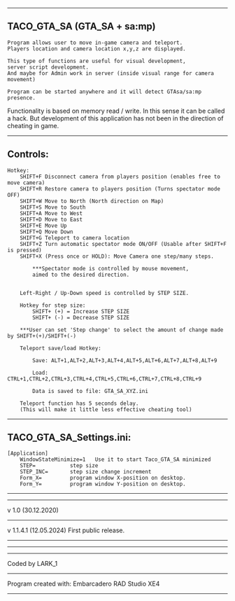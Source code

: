 ----------------------------------------------------------------------------------------
 TACO_GTA_SA  (GTA_SA + sa:mp)
----------------------------------------------------------------------------------------
	Program allows user to move in-game camera and teleport.
	Players location and camera location x,y,z are displayed.

	This type of functions are useful for visual development,
	server script development.
	And maybe for Admin work in server (inside visual range for camera movement)

	Program can be started anywhere and it will detect GTAsa/sa:mp presence.
   
   Functionality is based on memory read / write.
   In this sense it can be called a hack.
   But development of this application has not been in the direction of cheating in game.

   
----------------------------------------------------------------------------------------
 Controls:
----------------------------------------------------------------------------------------

	Hotkey:
		SHIFT+F Disconnect camera from players position (enables free to move camera)
		SHIFT+R Restore camera to players position (Turns spectator mode OFF)
		SHIFT+W Move to North (North direction on Map)	
		SHIFT+S Move to South
		SHIFT+A Move to West	
		SHIFT+D Move to East
		SHIFT+E Move Up
		SHIFT+Q Move Down
		SHIFT+G Teleport to camera location
		SHIFT+Z Turn automatic spectator mode ON/OFF (Usable after SHIFT+F is pressed)
		SHIFT+X (Press once or HOLD): Move Camera one step/many steps.
				
			***Spectator mode is controlled by mouse movement, 
			aimed to the desired direction.


		Left-Right / Up-Down speed is controlled by STEP SIZE.
			
		Hotkey for step size: 
			SHIFT+ (+) = Increase STEP SIZE
			SHIFT+ (-) = Decrease STEP SIZE

		***User can set 'Step change' to select the amount of change made by SHIFT+(+)/SHIFT+(-) 
			
		Teleport save/load Hotkey:
				
			Save: ALT+1,ALT+2,ALT+3,ALT+4,ALT+5,ALT+6,ALT+7,ALT+8,ALT+9
				
			Load: CTRL+1,CTRL+2,CTRL+3,CTRL+4,CTRL+5,CTRL+6,CTRL+7,CTRL+8,CTRL+9
				
			Data is saved to file: GTA_SA_XYZ.ini

		Teleport function has 5 seconds delay. 
		(This will make it little less effective cheating tool)

----------------------------------------------------------------------------------------
 TACO_GTA_SA_Settings.ini:
----------------------------------------------------------------------------------------

	[Application]
		WindowStateMinimize=1	Use it to start Taco_GTA_SA minimized
		STEP=			step size 
		STEP_INC=		step size change increment
		Form_X=			program window X-position on desktop.
		Form_Y=			program window Y-position on desktop.
		





----------------------------------------------------------------------------------------
----------------------------------------------------------------------------------------
 v 1.0 (30.12.2020)
 
----------------------------------------------------------------------------------------
 v 1.1.4.1 (12.05.2024)
 First public release.
 
----------------------------------------------------------------------------------------









----------------------------------------------------------------------------------------
----------------------------------------------------------------------------------------
Coded by LARK_1

----------------------------------------------------------------------------------------
Program created with: Embarcadero RAD Studio XE4

----------------------------------------------------------------------------------------





